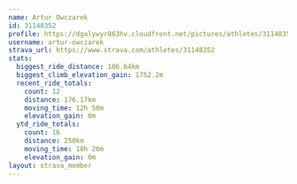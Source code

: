 ```yaml
---
name: Artur Owczarek
id: 31148352
profile: https://dgalywyr863hv.cloudfront.net/pictures/athletes/31148352/15906846/1/large.jpg
username: artur-owczarek
strava_url: https://www.strava.com/athletes/31148352
stats:
  biggest_ride_distance: 106.64km
  biggest_climb_elevation_gain: 1752.2m
  recent_ride_totals:
    count: 12
    distance: 176.17km
    moving_time: 12h 50m
    elevation_gain: 0m
  ytd_ride_totals:
    count: 16
    distance: 250km
    moving_time: 18h 20m
    elevation_gain: 0m
layout: strava_member
--- 
```


